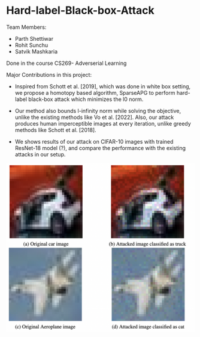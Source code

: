 # Hard-label-Black-box-Attack
Team Members:
* Parth Shettiwar
* Rohit Sunchu
* Satvik Mashkaria

Done in the course CS269- Adverserial Learning

Major Contributions in this project:
* Inspired from Schott et al. [2019], which was done in white box setting, we propose
a homotopy based algorithm, SparseAPG to perform hard-label black-box attack which
minimizes the l0 norm.

* Our method also bounds l-infinity norm while solving the objective, unlike the existing methods
like Vo et al. [2022]. Also, our attack produces human imperceptible images at every
iteration, unlike greedy methods like Schott et al. [2018].

* We shows results of our attack on CIFAR-10 images with trained ResNet-18 model (?), and
compare the performance with the existing attacks in our setup.

![Example](https://github.com/parth-shettiwar/Hard-label-Black-box-Attack/blob/main/Sparse_homotopy/Example.png)
